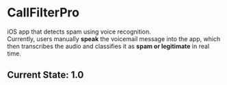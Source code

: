# CallFilterPro

iOS app that detects spam using voice recognition.  
Currently, users manually **speak** the voicemail message into the app, which then transcribes the audio and classifies it as **spam or legitimate** in real time.


## Current State: 1.0

